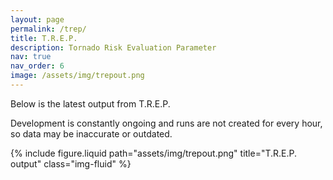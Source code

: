 ```yaml
---
layout: page
permalink: /trep/
title: T.R.E.P.
description: Tornado Risk Evaluation Parameter
nav: true
nav_order: 6
image: /assets/img/trepout.png
---
```


Below is the latest output from T.R.E.P.

Development is constantly ongoing and runs are not created for every hour, so data may be inaccurate or outdated.

<div class="row">
  <div class="col-1">
    {% include figure.liquid path="assets/img/trepout.png" title="T.R.E.P. output" class="img-fluid" %}
  </div>

